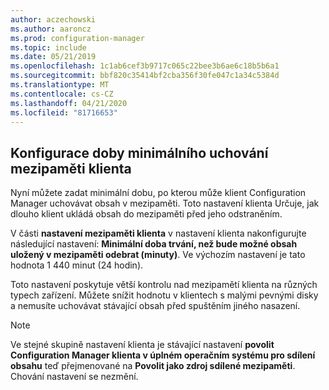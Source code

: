 ```yaml
---
author: aczechowski
ms.author: aaroncz
ms.prod: configuration-manager
ms.topic: include
ms.date: 05/21/2019
ms.openlocfilehash: 1c1ab6cef3b9717c065c22bee3b6ae6c18b5b6a1
ms.sourcegitcommit: bbf820c35414bf2cba356f30fe047c1a34c5384d
ms.translationtype: MT
ms.contentlocale: cs-CZ
ms.lasthandoff: 04/21/2020
ms.locfileid: "81716653"
---
```

## <a name="configure-client-cache-minimum-retention-period"></a><a name="bkmk_cache"></a>Konfigurace doby minimálního uchování mezipaměti klienta

<!--4485509-->

Nyní můžete zadat minimální dobu, po kterou může klient Configuration Manager uchovávat obsah v mezipaměti. Toto nastavení klienta Určuje, jak dlouho klient ukládá obsah do mezipaměti před jeho odstraněním.

V části **nastavení mezipaměti klienta** v nastavení klienta nakonfigurujte následující nastavení: **Minimální doba trvání, než bude možné obsah uložený v mezipaměti odebrat (minuty)**. Ve výchozím nastavení je tato hodnota 1 440 minut (24 hodin).

Toto nastavení poskytuje větší kontrolu nad mezipamětí klienta na různých typech zařízení. Můžete snížit hodnotu v klientech s malými pevnými disky a nemusíte uchovávat stávající obsah před spuštěním jiného nasazení.

> [!Note]  
> Ve stejné skupině nastavení klienta je stávající nastavení **povolit Configuration Manager klienta v úplném operačním systému pro sdílení obsahu** teď přejmenované na **Povolit jako zdroj sdílené mezipaměti**. Chování nastavení se nezmění.  
